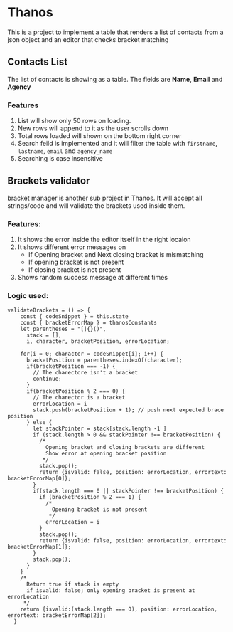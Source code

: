 # Thanos

This is a project to implement a table that renders a list of contacts from a json object and an editor that checks bracket matching

## Contacts List

The list of contacts is showing as a table. The fields are **Name**, **Email** and **Agency**

### Features

1. List will show only 50 rows on loading.
2. New rows will append to it as the user scrolls down
3. Total rows loaded will shown on the bottom right corner
4. Search feild is implemented and it will filter the table with `firstname`, `lastname`, `email` and `agency_name`
5. Searching is case insensitive

## Brackets validator

bracket manager is another sub project in Thanos. It will accept all strings/code and will validate the brackets used inside them.

### Features:

1. It shows the error inside the editor itself in the right locaion
2. It shows different error messages on
   * If Opening bracket and Next closing bracket is mismatching
   * If opening bracket is not present
   * If closing bracket is not present
3. Shows random success message at different times

### Logic used:

```
validateBrackets = () => {
    const { codeSnippet } = this.state
    const { bracketErrorMap } = thanosConstants
    let parentheses = "[]{}()",
      stack = [],
      i, character, bracketPosition, errorLocation;

    for(i = 0; character = codeSnippet[i]; i++) {
      bracketPosition = parentheses.indexOf(character);
      if(bracketPosition === -1) {
        // The charectore isn't a bracket
        continue;
      }
      if(bracketPosition % 2 === 0) {
        // The charector is a bracket
        errorLocation = i
        stack.push(bracketPosition + 1); // push next expected brace position
      } else {
        let stackPointer = stack[stack.length -1 ]
        if (stack.length > 0 && stackPointer !== bracketPosition) {
          /*
            Opening bracket and closing brackets are different
            Show error at opening bracket position
           */
          stack.pop();
          return {isvalid: false, position: errorLocation, errortext: bracketErrorMap[0]};
        }
        if(stack.length === 0 || stackPointer !== bracketPosition) {
          if (bracketPosition % 2 === 1) {
            /*
              Opening bracket is not present
             */
            errorLocation = i
          }
          stack.pop();
          return {isvalid: false, position: errorLocation, errortext: bracketErrorMap[1]};
        }
        stack.pop();
      }
    }
    /*
      Return true if stack is empty
      if isvalid: false; only opening bracket is present at errorLocation
     */
    return {isvalid:(stack.length === 0), position: errorLocation, errortext: bracketErrorMap[2]};
  }
```
